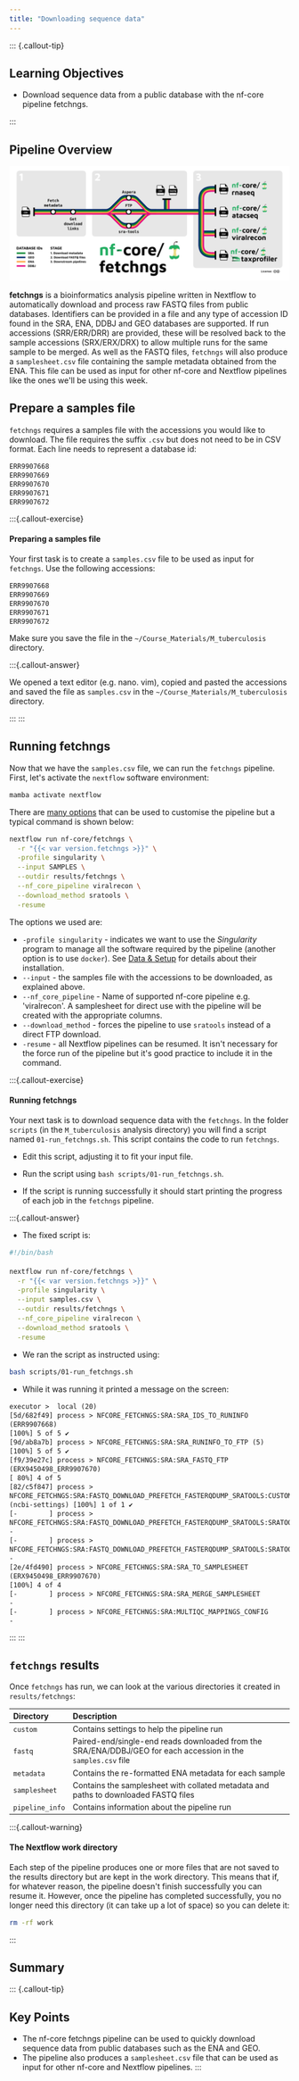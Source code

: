 ```yaml
---
title: "Downloading sequence data"
---
```


::: {.callout-tip}
## Learning Objectives

- Download sequence data from a public database with the nf-core pipeline fetchngs.

:::

## Pipeline Overview

![The fetchngs pipeline](images/nf-core-fetchngs_metro_map_grey.png)

**fetchngs** is a bioinformatics analysis pipeline written in Nextflow to automatically download and process raw FASTQ files from public databases.  Identifiers can be provided in a file and any type of accession ID found in the SRA, ENA, DDBJ and GEO databases are supported. If run accessions (SRR/ERR/DRR) are provided, these will be resolved back to the sample accessions (SRX/ERX/DRX) to allow multiple runs for the same sample to be merged. As well as the FASTQ files, `fetchngs` will also produce a `samplesheet.csv` file containing the sample metadata obtained from the ENA.  This file can be used as input for other nf-core and Nextflow pipelines like the ones we'll be using this week. 

## Prepare a samples file

`fetchngs` requires a samples file with the accessions you would like to download. The file requires the suffix `.csv` but does not need to be in CSV format.  Each line needs to represent a database id:

```
ERR9907668
ERR9907669
ERR9907670
ERR9907671
ERR9907672
```

:::{.callout-exercise}
#### Preparing a samples file

Your first task is to create a `samples.csv` file to be used as input for `fetchngs`.  Use the following accessions:

```
ERR9907668
ERR9907669
ERR9907670
ERR9907671
ERR9907672
```

Make sure you save the file in the `~/Course_Materials/M_tuberculosis` directory.

:::{.callout-answer}

We opened a text editor (e.g. nano. vim), copied and pasted the accessions and saved the file as `samples.csv` in the `~/Course_Materials/M_tuberculosis` directory.

:::
:::

## Running fetchngs

Now that we have the `samples.csv` file, we can run the `fetchngs` pipeline.  First, let's activate the `nextflow` software environment:

```bash
mamba activate nextflow
```

There are [many options](https://nf-co.re/fetchngs/1.12.0/parameters) that can be used to customise the pipeline but a typical command is shown below:

```bash
nextflow run nf-core/fetchngs \
  -r "{{< var version.fetchngs >}}" \
  -profile singularity \
  --input SAMPLES \
  --outdir results/fetchngs \
  --nf_core_pipeline viralrecon \
  --download_method sratools \
  -resume
```

The options we used are: 

- `-profile singularity` - indicates we want to use the _Singularity_ program to manage all the software required by the pipeline (another option is to use `docker`). See [Data & Setup](../setup.md) for details about their installation.
- `--input` - the samples file with the accessions to be downloaded, as explained above.
- `--nf_core_pipeline` - Name of supported nf-core pipeline e.g. 'viralrecon'. A samplesheet for direct use with the pipeline will be created with the appropriate columns.
- `--download_method` - forces the pipeline to use `sratools` instead of a direct FTP download.
- `-resume` - all Nextflow pipelines can be resumed. It isn't necessary for the force run of the pipeline but it's good practice to include it in the command.


:::{.callout-exercise}
#### Running fetchngs

Your next task is to download sequence data with the `fetchngs`.  In the folder `scripts` (in the `M_tuberculosis` analysis directory) you will find a script named `01-run_fetchngs.sh`. This script contains the code to run `fetchngs`. 

- Edit this script, adjusting it to fit your input file.

- Run the script using `bash scripts/01-run_fetchngs.sh`.
  
- If the script is running successfully it should start printing the progress of each job in the `fetchngs` pipeline.

:::{.callout-answer}

- The fixed script is: 

```bash
#!/bin/bash

nextflow run nf-core/fetchngs \
  -r "{{< var version.fetchngs >}}" \
  -profile singularity \
  --input samples.csv \
  --outdir results/fetchngs \
  --nf_core_pipeline viralrecon \
  --download_method sratools \
  -resume
```

- We ran the script as instructed using:

```bash
bash scripts/01-run_fetchngs.sh
```

- While it was running it printed a message on the screen: 

```
executor >  local (20)
[5d/682f49] process > NFCORE_FETCHNGS:SRA:SRA_IDS_TO_RUNINFO (ERR9907668)                                                          [100%] 5 of 5 ✔
[9d/ab8a7b] process > NFCORE_FETCHNGS:SRA:SRA_RUNINFO_TO_FTP (5)                                                                   [100%] 5 of 5 ✔
[f9/39e27c] process > NFCORE_FETCHNGS:SRA:SRA_FASTQ_FTP (ERX9450498_ERR9907670)                                                    [ 80%] 4 of 5
[82/c5f847] process > NFCORE_FETCHNGS:SRA:FASTQ_DOWNLOAD_PREFETCH_FASTERQDUMP_SRATOOLS:CUSTOM_SRATOOLSNCBISETTINGS (ncbi-settings) [100%] 1 of 1 ✔
[-        ] process > NFCORE_FETCHNGS:SRA:FASTQ_DOWNLOAD_PREFETCH_FASTERQDUMP_SRATOOLS:SRATOOLS_PREFETCH                           -
[-        ] process > NFCORE_FETCHNGS:SRA:FASTQ_DOWNLOAD_PREFETCH_FASTERQDUMP_SRATOOLS:SRATOOLS_FASTERQDUMP                        -
[2e/4fd490] process > NFCORE_FETCHNGS:SRA:SRA_TO_SAMPLESHEET (ERX9450498_ERR9907670)                                               [100%] 4 of 4
[-        ] process > NFCORE_FETCHNGS:SRA:SRA_MERGE_SAMPLESHEET                                                                    -
[-        ] process > NFCORE_FETCHNGS:SRA:MULTIQC_MAPPINGS_CONFIG                                                                  -
```

:::
:::

## `fetchngs` results

Once `fetchngs` has run, we can look at the various directories it created in `results/fetchngs`:

| Directory | Description |
|:-- | :---------- |
|`custom` | Contains settings to help the pipeline run |
|`fastq` | Paired-end/single-end reads downloaded from the SRA/ENA/DDBJ/GEO for each accession in the `samples.csv` file |
|`metadata` | Contains the re-formatted ENA metadata for each sample |
|`samplesheet` | Contains the samplesheet with collated metadata and paths to downloaded FASTQ files |
|`pipeline_info` | Contains information about the pipeline run |

:::{.callout-warning}
#### The Nextflow work directory

Each step of the pipeline produces one or more files that are not saved to the results directory but are kept in the work directory.  This means that if, for whatever reason, the pipeline doesn't finish successfully you can resume it.  However, once the pipeline has completed successfully, you no longer need this directory (it can take up a lot of space) so you can delete it:

```bash
rm -rf work
```

:::

## Summary

::: {.callout-tip}
## Key Points

- The nf-core fetchngs pipeline can be used to quickly download sequence data from public databases such as the ENA and GEO.
- The pipeline also produces a `samplesheet.csv` file that can be used as input for other nf-core and Nextflow pipelines.
:::